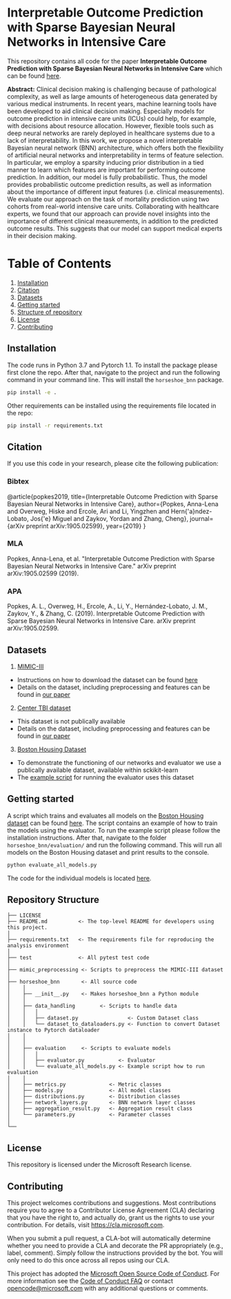 # Interpretable Outcome Prediction with Sparse Bayesian Neural Networks in Intensive Care

This repository contains all code for the paper **Interpretable Outcome Prediction with Sparse
Bayesian Neural Networks in Intensive Care** which can be found [here](https://arxiv.org/pdf/1905.02599.pdf). 

**Abstract:**
Clinical decision making is challenging because of pathological complexity, as well as large amounts of heterogeneous data generated by various medical instruments. In recent years, machine learning tools have been developed to aid clinical decision making. Especially models for outcome prediction in intensive care units (ICUs) could help, for example, with decisions about resource allocation. However, flexible tools such as deep neural networks are rarely deployed in healthcare systems due to a lack of interpretability. In this work, we propose a novel interpretable Bayesian neural network (BNN) architecture, which offers both the flexibility of artificial neural networks and interpretability in terms of feature selection. In particular, we employ a sparsity inducing prior distribution in a tied manner to learn which features are important for performing outcome prediction. In addition, our model is fully probabilistic. Thus, the model provides probabilistic outcome prediction results, as well as information about the importance of different input features (i.e. clinical measurements). We evaluate our approach on the task of mortality prediction using two cohorts from real-world intensive care units. Collaborating with healthcare experts, we found that our approach can provide novel insights into the importance of different clinical measurements, in addition to the predicted outcome results. This suggests that our model can support medical experts in their decision making.

# Table of Contents
1. [Installation](#installation)
2. [Citation](#citation)
3. [Datasets](#datasets)
4. [Getting started](#getting-started)
5. [Structure of repository](#repository-structure)
6. [License](#license)
7. [Contributing](#contributing)

## Installation

The code runs in Python 3.7 and Pytorch 1.1. To install the package please first clone the repo. After that, navigate to the project and run the following command in your command line. This will install the ```horseshoe_bnn``` package.
```bash
pip install -e .
```

Other requirements can be installed using the requirements file located in the repo:
```bash
pip install -r requirements.txt
```

## Citation
If you use this code in your research, please cite the following publication:

### Bibtex
@article{popkes2019,
  title={Interpretable Outcome Prediction with Sparse Bayesian Neural Networks in Intensive Care},
  author={Popkes, Anna-Lena and Overweg, Hiske and Ercole, Ari and Li, Yingzhen and Hern{\'a}ndez-Lobato, Jos{\'e} Miguel and Zaykov, Yordan and Zhang, Cheng},
  journal={arXiv preprint arXiv:1905.02599},
  year={2019}
}

### MLA
Popkes, Anna-Lena, et al. "Interpretable Outcome Prediction with Sparse Bayesian Neural Networks in Intensive Care." arXiv preprint arXiv:1905.02599 (2019).

### APA
Popkes, A. L., Overweg, H., Ercole, A., Li, Y., Hernández-Lobato, J. M., Zaykov, Y., & Zhang, C. (2019). Interpretable Outcome Prediction with Sparse Bayesian Neural Networks in Intensive Care. arXiv preprint arXiv:1905.02599.

## Datasets 

1. [MIMIC-III](https://mimic.physionet.org/)
- Instructions on how to download the dataset can be found [here](https://mimic.physionet.org/gettingstarted/access/)
- Details on the dataset, including preprocessing and features can be found in [our paper](https://arxiv.org/pdf/1905.02599.pdf)

2. [Center TBI dataset](https://www.center-tbi.eu/data)
- This dataset is not publically available
- Details on the dataset, including preprocessing and features can be found in [our paper](https://arxiv.org/pdf/1905.02599.pdf)

3. [Boston Housing Dataset](https://scikit-learn.org/stable/modules/generated/sklearn.datasets.load_boston.html)
- To demonstrate the functioning of our networks and evaluator we use a publically available dataset, available within sckikit-learn
- The [example script](https://github.com/Microsoft/horseshoe-bnn/blob/master/horseshoe_bnn/evaluation/evaluate_all_models.py
) for running the evaluator uses this dataset

## Getting started

A script which trains and evaluates all models on the [Boston Housing dataset](https://scikit-learn.org/stable/modules/generated/sklearn.datasets.load_boston.html) can be found [here](https://github.com/Microsoft/horseshoe-bnn/blob/master/horseshoe_bnn/evaluation/evaluate_all_models.py). The script contains an example of how to train the models using the evaluator. To run the example script please follow the installation instructions. After that, navigate to the folder ```horseshoe_bnn/evaluation/``` and run the following command. This will run all models on the Boston Housing dataset and print results to the console.

```python
python evaluate_all_models.py
```

The code for the individual models is located [here](https://github.com/Microsoft/horseshoe-bnn/blob/master/horseshoe_bnn/models.py).

## Repository Structure

```
├── LICENSE
├── README.md          <- The top-level README for developers using this project.
│
├── requirements.txt   <- The requirements file for reproducing the analysis environment
│
├── test               <- All pytest test code
│
├── mimic_preprocessing <- Scripts to preprocess the MIMIC-III dataset
│
├── horseshoe_bnn       <- All source code
│    │
│    ├── __init__.py    <- Makes horseshoe_bnn a Python module
│    │
│    ├── data_handling        <- Scripts to handle data
│    │   │                
│    │   ├── dataset.py                <- Custom Dataset class
│    │   └── dataset_to_dataloaders.py <- Function to convert Dataset instance to Pytorch dataloader
│    │
│    │
│    ├── evaluation     <- Scripts to evaluate models
│    │   │                 
│    │   ├── evaluator.py           <- Evaluator
│    │   └── evaluate_all_models.py <- Example script how to run evaluation
│    │
│    ├── metrics.py              <- Metric classes
│    ├── models.py               <- All model classes
│    ├── distributions.py        <- Distribution classes
│    ├── network_layers.py       <- BNN network layer classes
│    ├── aggregation_result.py   <- Aggregation result class
│    └── parameters.py           <- Parameter classes
│
└── 
```

## License

This repository is licensed under the Microsoft Research license.

## Contributing

This project welcomes contributions and suggestions.  Most contributions require you to agree to a
Contributor License Agreement (CLA) declaring that you have the right to, and actually do, grant us
the rights to use your contribution. For details, visit https://cla.microsoft.com.

When you submit a pull request, a CLA-bot will automatically determine whether you need to provide
a CLA and decorate the PR appropriately (e.g., label, comment). Simply follow the instructions
provided by the bot. You will only need to do this once across all repos using our CLA.

This project has adopted the [Microsoft Open Source Code of Conduct](https://opensource.microsoft.com/codeofconduct/).
For more information see the [Code of Conduct FAQ](https://opensource.microsoft.com/codeofconduct/faq/) or
contact [opencode@microsoft.com](mailto:opencode@microsoft.com) with any additional questions or comments.
